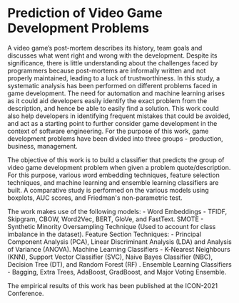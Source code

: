 # Prediction of Video Game Development Problems

A video game’s post-mortem describes its history, team goals and discusses what went right and wrong with the development. Despite its significance, there is little understanding about the challenges faced by programmers because post-mortems are informally written and not properly maintained, leading to a luck of trustworthiness. In this study, a systematic analysis has been performed on different problems faced in game development. The need for automation and machine learning arises as it could aid developers easily identify the exact problem from the description, and hence be able to easily find a solution. This work could also help developers in identifying frequent mistakes that could be avoided, and act as a starting point to further consider game development in the context of software engineering. For the purpose of this work, game development problems have been divided into three groups - production, business, management.

The objective of this work is to build a classifier that predicts the group of video game development problem when given a problem quote/description. For this purpose, various word embedding techniques, feature selection techniques, and machine learning and ensemble learning classifiers are built. A comparative study is performed on the various models using boxplots, AUC scores, and Friedman's non-parametric test. 

The work makes use of the following models: -
Word Embeddings - TFIDF, Skipgram, CBOW, Word2Vec, BERT, GloVe, and FastText.
SMOTE - Synthetic Minority Oversampling Technique (Used to account for class imbalance in the dataset). 
Feature Section Techniques: - Principal Component Analysis (PCA), Linear Discriminant Analysis (LDA) and Analysis of Variance (ANOVA).
Machine Learning Classifiers - K-Nearest Neighbours (KNN), Support Vector Classifier (SVC), Naive Bayes Classifier (NBC), Decision Tree (DT), and Random Forest (RF) .
Ensemble Learning Classifiers - Bagging, Extra Trees, AdaBoost, GradBoost, and Major Voting Ensemble. 

The empirical results of this work has been published at the ICON-2021 Conference. 
